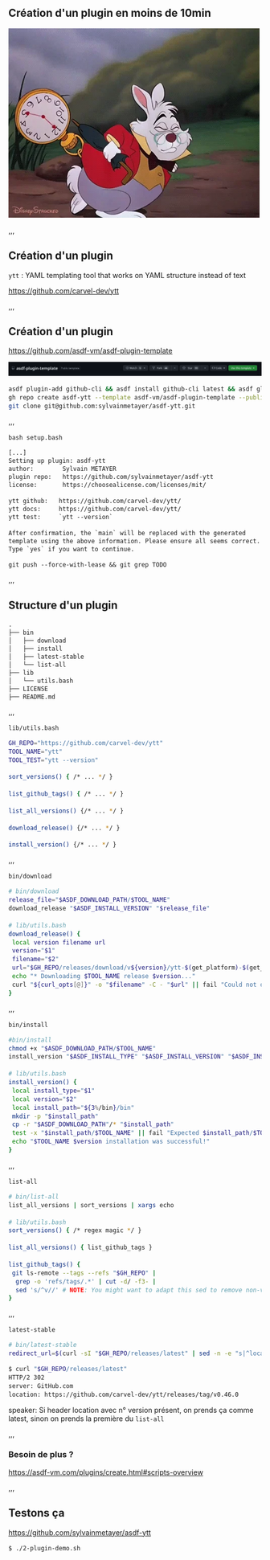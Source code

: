 ## Création d'un plugin en moins de 10min

<img src="assets/img/clock.webp" alt="Clock">

,,,

## Création d'un plugin

`ytt` : YAML templating tool that works on YAML structure instead of text

<https://github.com/carvel-dev/ytt>

,,,

## Création d'un plugin

<https://github.com/asdf-vm/asdf-plugin-template>

<img src="assets/img/template.png" alt="Template Github">

```bash
asdf plugin-add github-cli && asdf install github-cli latest && asdf global github-cli latest
gh repo create asdf-ytt --template asdf-vm/asdf-plugin-template --public
git clone git@github.com:sylvainmetayer/asdf-ytt.git
```

,,,

`bash setup.bash`

```shell
[...]
Setting up plugin: asdf-ytt
author:        Sylvain METAYER
plugin repo:   https://github.com/sylvainmetayer/asdf-ytt
license:       https://choosealicense.com/licenses/mit/

ytt github:   https://github.com/carvel-dev/ytt/
ytt docs:     https://github.com/carvel-dev/ytt/
ytt test:     `ytt --version`

After confirmation, the `main` will be replaced with the generated
template using the above information. Please ensure all seems correct.
Type `yes` if you want to continue.
```

`git push --force-with-lease && git grep TODO`

,,,

## Structure d'un plugin

```shell
.
├── bin
│   ├── download
│   ├── install
│   ├── latest-stable
│   └── list-all
├── lib
│   └── utils.bash
├── LICENSE
├── README.md
```

,,,

`lib/utils.bash`

```bash []
GH_REPO="https://github.com/carvel-dev/ytt"
TOOL_NAME="ytt"
TOOL_TEST="ytt --version"

sort_versions() { /* ... */ }

list_github_tags() { /* ... */ }

list_all_versions() {/* ... */ }

download_release() {/* ... */ }

install_version() {/* ... */ }
```

,,,

`bin/download`

```bash [1-3|10|12]
# bin/download
release_file="$ASDF_DOWNLOAD_PATH/$TOOL_NAME"
download_release "$ASDF_INSTALL_VERSION" "$release_file"

# lib/utils.bash
download_release() {
 local version filename url
 version="$1"
 filename="$2"
 url="$GH_REPO/releases/download/v${version}/ytt-$(get_platform)-$(get_arch)"
 echo "* Downloading $TOOL_NAME release $version..."
 curl "${curl_opts[@]}" -o "$filename" -C - "$url" || fail "Could not download $url"
}
```

,,,

`bin/install`

```bash [1-3|11-13]
#bin/install
chmod +x "$ASDF_DOWNLOAD_PATH/$TOOL_NAME"
install_version "$ASDF_INSTALL_TYPE" "$ASDF_INSTALL_VERSION" "$ASDF_INSTALL_PATH"

# lib/utils.bash
install_version() {
 local install_type="$1"
 local version="$2"
 local install_path="${3%/bin}/bin"
 mkdir -p "$install_path"
 cp -r "$ASDF_DOWNLOAD_PATH"/* "$install_path"
 test -x "$install_path/$TOOL_NAME" || fail "Expected $install_path/$TOOL_NAME to be executable."
 echo "$TOOL_NAME $version installation was successful!"
}
```

,,,

`list-all`

```bash [1-2|7-13|5]
# bin/list-all
list_all_versions | sort_versions | xargs echo

# lib/utils.bash
sort_versions() { /* regex magic */ }

list_all_versions() { list_github_tags }

list_github_tags() {
 git ls-remote --tags --refs "$GH_REPO" |
  grep -o 'refs/tags/.*' | cut -d/ -f3- |
  sed 's/^v//' # NOTE: You might want to adapt this sed to remove non-version strings from tags
}
```

,,,

`latest-stable`

```bash []
# bin/latest-stable
redirect_url=$(curl -sI "$GH_REPO/releases/latest" | sed -n -e "s|^location: *||p" | sed -n -e "s|\r||p")
```

```bash [4]
$ curl "$GH_REPO/releases/latest"
HTTP/2 302
server: GitHub.com
location: https://github.com/carvel-dev/ytt/releases/tag/v0.46.0
```

speaker: Si header location avec n° version présent, on prends ça comme latest, sinon on prends la première du `list-all`

,,,

### Besoin de plus ?

<https://asdf-vm.com/plugins/create.html#scripts-overview>

,,,

## Testons ça

<https://github.com/sylvainmetayer/asdf-ytt>

```bash
$ ./2-plugin-demo.sh
```

<span class="img_background" style="--top: 110%; --left: 350px; --width: 600px; --height: 500px; ----cover: auto; --image: url('/assets/img/illustrations/crop/Devfest_2023_Affiche_Principal_Couleur_Trex.png')"></span>
